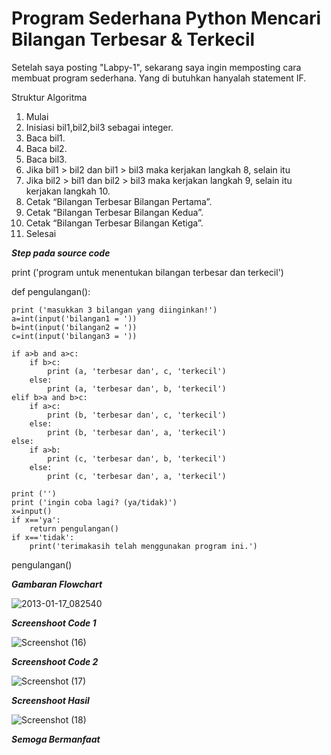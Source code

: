 <h1> Program Sederhana Python Mencari Bilangan Terbesar & Terkecil </h1>

Setelah saya posting "Labpy-1", sekarang saya ingin memposting cara membuat program sederhana.
Yang di butuhkan hanyalah statement IF.

Struktur Algoritma
1. Mulai
2. Inisiasi bil1,bil2,bil3 sebagai integer.
3. Baca bil1.
4. Baca bil2.
5. Baca bil3.
6. Jika bil1 > bil2 dan bil1 > bil3 maka kerjakan langkah 8, selain itu
7. Jika bil2 > bil1 dan bil2 > bil3 maka kerjakan langkah 9, selain itu kerjakan langkah 10.
8. Cetak “Bilangan Terbesar Bilangan Pertama”.
9. Cetak “Bilangan Terbesar Bilangan Kedua”.
10. Cetak “Bilangan Terbesar Bilangan Ketiga”.
11. Selesai

***Step pada source code***

print ('program untuk menentukan bilangan terbesar dan terkecil')

def pengulangan():

    print ('masukkan 3 bilangan yang diinginkan!')
    a=int(input('bilangan1 = '))
    b=int(input('bilangan2 = '))
    c=int(input('bilangan3 = '))

    if a>b and a>c:
        if b>c:
            print (a, 'terbesar dan', c, 'terkecil')
        else:
            print (a, 'terbesar dan', b, 'terkecil')
    elif b>a and b>c:
        if a>c:
            print (b, 'terbesar dan', c, 'terkecil')
        else:
            print (b, 'terbesar dan', a, 'terkecil')
    else:
        if a>b:
            print (c, 'terbesar dan', b, 'terkecil')
        else:
            print (c, 'terbesar dan', a, 'terkecil')

    print ('')
    print ('ingin coba lagi? (ya/tidak)')
    x=input()
    if x=='ya':
        return pengulangan()
    if x=='tidak':
        print('terimakasih telah menggunakan program ini.')

pengulangan()

***Gambaran Flowchart***

![2013-01-17_082540](https://user-images.githubusercontent.com/46983614/67663464-2bff2f00-f998-11e9-9af4-8b55e2346a7d.jpg)

***Screenshoot Code 1***

![Screenshot (16)](https://user-images.githubusercontent.com/46983614/67663571-68328f80-f998-11e9-99fb-f4d0947e5e51.png)

***Screenshoot Code 2***

![Screenshot (17)](https://user-images.githubusercontent.com/46983614/67663620-813b4080-f998-11e9-959a-c5a594578d0e.png)

***Screenshoot Hasil***

![Screenshot (18)](https://user-images.githubusercontent.com/46983614/67663685-a760e080-f998-11e9-97e6-8ef820e0772c.png)


***Semoga Bermanfaat***




